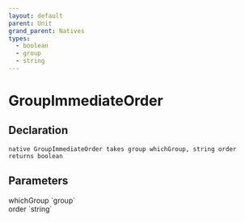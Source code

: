 ```yaml
---
layout: default
parent: Unit
grand_parent: Natives
types:
  - boolean
  - group
  - string
---
```


# GroupImmediateOrder

## Declaration

```
native GroupImmediateOrder takes group whichGroup, string order returns boolean
```

## Parameters
<dl>
  <dt>whichGroup `group`</dt>
  <dd></dd>

  <dt>order `string`</dt>
  <dd></dd>
</dl>